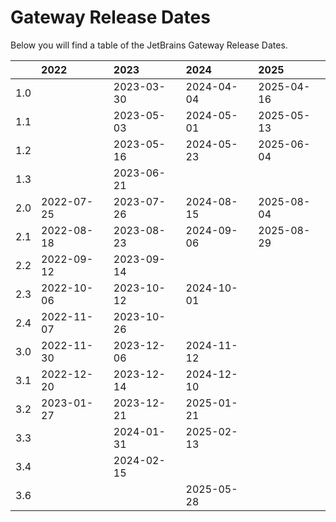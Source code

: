 # Gateway Release Dates
Below you will find a table of the JetBrains Gateway Release Dates.

|     | 2022       | 2023       | 2024       | 2025       |
|----:|:-----------|:-----------|:-----------|:-----------|
| 1.0 |            | 2023-03-30 | 2024-04-04 | 2025-04-16 |
| 1.1 |            | 2023-05-03 | 2024-05-01 | 2025-05-13 |
| 1.2 |            | 2023-05-16 | 2024-05-23 | 2025-06-04 |
| 1.3 |            | 2023-06-21 |            |            |
| 2.0 | 2022-07-25 | 2023-07-26 | 2024-08-15 | 2025-08-04 |
| 2.1 | 2022-08-18 | 2023-08-23 | 2024-09-06 | 2025-08-29 |
| 2.2 | 2022-09-12 | 2023-09-14 |            |            |
| 2.3 | 2022-10-06 | 2023-10-12 | 2024-10-01 |            |
| 2.4 | 2022-11-07 | 2023-10-26 |            |            |
| 3.0 | 2022-11-30 | 2023-12-06 | 2024-11-12 |            |
| 3.1 | 2022-12-20 | 2023-12-14 | 2024-12-10 |            |
| 3.2 | 2023-01-27 | 2023-12-21 | 2025-01-21 |            |
| 3.3 |            | 2024-01-31 | 2025-02-13 |            |
| 3.4 |            | 2024-02-15 |            |            |
| 3.6 |            |            | 2025-05-28 |            |